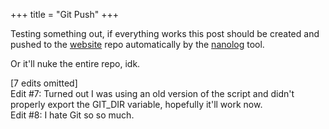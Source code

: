 +++
title = "Git Push"
+++

Testing something out, if everything works this post should be created and pushed to the [website](https://github.com/daudix/daudix.one) repo automatically by the [nanolog](https://codeberg.org/daudix/nanolog) tool.

Or it'll nuke the entire repo, idk.

[7 edits omitted]  
Edit #7: Turned out I was using an old version of the script and didn't properly export the GIT_DIR variable, hopefully it'll work now.  
Edit #8: I hate Git so so much.
